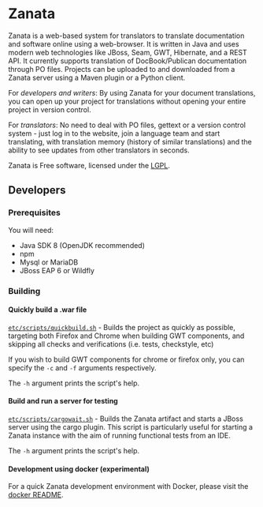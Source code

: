 Zanata
=====

Zanata is a web-based system for translators to translate
documentation and software online using a web-browser. It is
written in Java and uses modern web technologies like JBoss,
Seam, GWT, Hibernate, and a REST API. It currently supports
translation of DocBook/Publican documentation through PO
files. Projects can be uploaded to and downloaded from a Zanata
server using a Maven plugin or a Python client.

For *developers and writers*: By using Zanata for
your document translations, you can open up your project for
translations without opening your entire project in version
control.

For *translators*: No need to deal with PO files,
gettext or a version control system - just log in to the website, join
a language team and start translating, with translation memory (history
of similar translations) and the ability to see updates from other
translators in seconds.


Zanata is Free software, licensed under the [LGPL][].

[LGPL]: http://www.gnu.org/licenses/lgpl-2.1.html

Developers
----------

### Prerequisites

You will need:
- Java SDK 8 (OpenJDK recommended)
- npm
- Mysql or MariaDB
- JBoss EAP 6 or Wildfly

### Building

#### Quickly build a .war file

[`etc/scripts/quickbuild.sh`](etc/scripts/quickbuild.sh) - Builds the project
as quickly as possible, targeting both Firefox and Chrome when building GWT
components, and skipping all checks and verifications (i.e. tests, checkstyle, etc)

If you wish to build GWT components for chrome or firefox only, you can specify the
`-c` and `-f` arguments respectively.

The `-h` argument prints the script's help.

#### Build and run a server for testing

[`etc/scripts/cargowait.sh`](etc/scripts/cargowait.sh) - Builds the Zanata artifact
and starts a JBoss server using the cargo plugin. This script is particularly
useful for starting a Zanata instance with the aim of running functional tests
from an IDE.

The `-h` argument prints the script's help.

#### Development using docker (experimental)

For a quick Zanata development environment with Docker, please visit the [docker README](docker/README.md).
